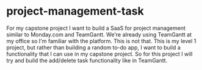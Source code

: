 # project-management-task

For my capstone project I want to build a SaaS for project management similar to Monday.com and TeamGantt. We're already using TeamGantt at my office so I'm familiar with the platform. This is not that. This is my level 1 project, but rather than building a random to-do app, I want to build a functionality that I can use in my capstone project. So for this project I will try and build the add/delete task functionality like in TeamGantt.
